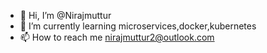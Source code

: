 - 👋 Hi, I’m @Nirajmuttur
- 🌱 I’m currently learning microservices,docker,kubernetes
- 📫 How to reach me nirajmuttur2@outlook.com

<!---
Nirajmuttur/Nirajmuttur is a ✨ special ✨ repository because its `README.md` (this file) appears on your GitHub profile.
You can click the Preview link to take a look at your changes.
--->
